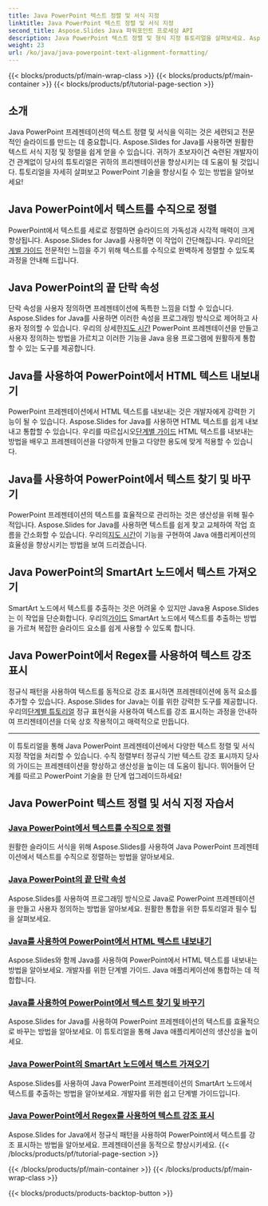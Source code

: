 ```yaml
---
title: Java PowerPoint 텍스트 정렬 및 서식 지정
linktitle: Java PowerPoint 텍스트 정렬 및 서식 지정
second_title: Aspose.Slides Java 파워포인트 프로세싱 API
description: Java PowerPoint 텍스트 정렬 및 형식 지정 튜토리얼을 살펴보세요. Aspose.Slides for Java를 사용하여 텍스트를 정렬하고, 서식을 지정하고, 내보내고, 강조 표시하는 방법을 알아보세요.
weight: 23
url: /ko/java/java-powerpoint-text-alignment-formatting/
---
```


{{< blocks/products/pf/main-wrap-class >}}
{{< blocks/products/pf/main-container >}}
{{< blocks/products/pf/tutorial-page-section >}}

## 소개

Java PowerPoint 프레젠테이션의 텍스트 정렬 및 서식을 익히는 것은 세련되고 전문적인 슬라이드를 만드는 데 중요합니다. Aspose.Slides for Java를 사용하면 원활한 텍스트 서식 지정 및 정렬을 쉽게 얻을 수 있습니다. 귀하가 초보자이건 숙련된 개발자이건 관계없이 당사의 튜토리얼은 귀하의 프리젠테이션을 향상시키는 데 도움이 될 것입니다. 튜토리얼을 자세히 살펴보고 PowerPoint 기술을 향상시킬 수 있는 방법을 알아보세요!

## Java PowerPoint에서 텍스트를 수직으로 정렬
 PowerPoint에서 텍스트를 세로로 정렬하면 슬라이드의 가독성과 시각적 매력이 크게 향상됩니다. Aspose.Slides for Java를 사용하면 이 작업이 간단해집니다. 우리의[단계별 가이드](./vertically-align-text-java-powerpoint/) 전문적인 느낌을 주기 위해 텍스트를 수직으로 완벽하게 정렬할 수 있도록 과정을 안내해 드립니다.

## Java PowerPoint의 끝 단락 속성
단락 속성을 사용자 정의하면 프레젠테이션에 독특한 느낌을 더할 수 있습니다. Aspose.Slides for Java를 사용하면 이러한 속성을 프로그래밍 방식으로 제어하고 사용자 정의할 수 있습니다. 우리의 상세한[지도 시간](./end-paragraph-properties-java-powerpoint/) PowerPoint 프레젠테이션을 만들고 사용자 정의하는 방법을 가르치고 이러한 기능을 Java 응용 프로그램에 원활하게 통합할 수 있는 도구를 제공합니다.

## Java를 사용하여 PowerPoint에서 HTML 텍스트 내보내기
 PowerPoint 프레젠테이션에서 HTML 텍스트를 내보내는 것은 개발자에게 강력한 기능이 될 수 있습니다. Aspose.Slides for Java를 사용하면 HTML 텍스트를 쉽게 내보내고 통합할 수 있습니다. 우리를 따르십시오[단계별 가이드](./export-html-text-powerpoint-java/) HTML 텍스트를 내보내는 방법을 배우고 프레젠테이션을 다양하게 만들고 다양한 용도에 맞게 적용할 수 있습니다.

## Java를 사용하여 PowerPoint에서 텍스트 찾기 및 바꾸기
 PowerPoint 프레젠테이션의 텍스트를 효율적으로 관리하는 것은 생산성을 위해 필수적입니다. Aspose.Slides for Java를 사용하면 텍스트를 쉽게 찾고 교체하여 작업 흐름을 간소화할 수 있습니다. 우리의[지도 시간](./find-and-replace-text-powerpoint-java/)이 기능을 구현하여 Java 애플리케이션의 효율성을 향상시키는 방법을 보여 드리겠습니다.

## Java PowerPoint의 SmartArt 노드에서 텍스트 가져오기
 SmartArt 노드에서 텍스트를 추출하는 것은 어려울 수 있지만 Java용 Aspose.Slides는 이 작업을 단순화합니다. 우리의[가이드](./get-text-from-smartart-node-java-powerpoint/) SmartArt 노드에서 텍스트를 추출하는 방법을 가르쳐 복잡한 슬라이드 요소를 쉽게 사용할 수 있도록 합니다.

## Java PowerPoint에서 Regex를 사용하여 텍스트 강조 표시
 정규식 패턴을 사용하여 텍스트를 동적으로 강조 표시하면 프레젠테이션에 동적 요소를 추가할 수 있습니다. Aspose.Slides for Java는 이를 위한 강력한 도구를 제공합니다. 우리의[단계별 튜토리얼](./highlight-text-using-regex-java-powerpoint/) 정규 표현식을 사용하여 텍스트를 강조 표시하는 과정을 안내하여 프리젠테이션을 더욱 상호 작용적이고 매력적으로 만듭니다.

---

이 튜토리얼을 통해 Java PowerPoint 프레젠테이션에서 다양한 텍스트 정렬 및 서식 지정 작업을 처리할 수 있습니다. 수직 정렬부터 정규식 기반 텍스트 강조 표시까지 당사의 가이드는 프레젠테이션을 향상하고 생산성을 높이는 데 도움이 됩니다. 뛰어들어 단계를 따르고 PowerPoint 기술을 한 단계 업그레이드하세요!
## Java PowerPoint 텍스트 정렬 및 서식 지정 자습서
### [Java PowerPoint에서 텍스트를 수직으로 정렬](./vertically-align-text-java-powerpoint/)
원활한 슬라이드 서식을 위해 Aspose.Slides를 사용하여 Java PowerPoint 프레젠테이션에서 텍스트를 수직으로 정렬하는 방법을 알아보세요.
### [Java PowerPoint의 끝 단락 속성](./end-paragraph-properties-java-powerpoint/)
Aspose.Slides를 사용하여 프로그래밍 방식으로 Java로 PowerPoint 프레젠테이션을 만들고 사용자 정의하는 방법을 알아보세요. 원활한 통합을 위한 튜토리얼과 필수 팁을 살펴보세요.
### [Java를 사용하여 PowerPoint에서 HTML 텍스트 내보내기](./export-html-text-powerpoint-java/)
Aspose.Slides와 함께 Java를 사용하여 PowerPoint에서 HTML 텍스트를 내보내는 방법을 알아보세요. 개발자를 위한 단계별 가이드. Java 애플리케이션에 통합하는 데 적합합니다.
### [Java를 사용하여 PowerPoint에서 텍스트 찾기 및 바꾸기](./find-and-replace-text-powerpoint-java/)
Aspose.Slides for Java를 사용하여 PowerPoint 프레젠테이션의 텍스트를 효율적으로 바꾸는 방법을 알아보세요. 이 튜토리얼을 통해 Java 애플리케이션의 생산성을 높이세요.
### [Java PowerPoint의 SmartArt 노드에서 텍스트 가져오기](./get-text-from-smartart-node-java-powerpoint/)
Aspose.Slides를 사용하여 Java PowerPoint 프레젠테이션의 SmartArt 노드에서 텍스트를 추출하는 방법을 알아보세요. 개발자를 위한 쉽고 단계별 가이드입니다.
### [Java PowerPoint에서 Regex를 사용하여 텍스트 강조 표시](./highlight-text-using-regex-java-powerpoint/)
Aspose.Slides for Java에서 정규식 패턴을 사용하여 PowerPoint에서 텍스트를 강조 표시하는 방법을 알아보세요. 프레젠테이션을 동적으로 향상시키세요.
{{< /blocks/products/pf/tutorial-page-section >}}

{{< /blocks/products/pf/main-container >}}
{{< /blocks/products/pf/main-wrap-class >}}

{{< blocks/products/products-backtop-button >}}
